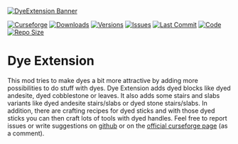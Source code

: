 [![DyeExtension Banner](https://lookonthebrightsi.de/mc-mods/dye-extension/images/dye-extension-banner-round-edges.png)]()

[![Curseforge](http://cf.way2muchnoise.eu/title/dye-extension.svg?badge_style=for_the_badge)](https://www.curseforge.com/minecraft/mc-mods/dye-extension)
[![Downloads](http://cf.way2muchnoise.eu/dye-extension.svg?badge_style=for_the_badge)](https://www.curseforge.com/minecraft/mc-mods/dye-extension/download)
[![Versions](http://cf.way2muchnoise.eu/versions/dye-extension.svg?badge_style=for_the_badge)](https://www.curseforge.com/minecraft/mc-mods/dye-extension)
[![Issues](https://img.shields.io/github/issues/Krxwallo/DyeExtension?logo=github&style=for-the-badge)](https://www.github.com/Krxwallo/DyeExtension/issues)
[![Last Commit](https://img.shields.io/github/last-commit/Krxwallo/DyeExtension?logo=github&style=for-the-badge)](https://www.github.com/Krxwallo/DyeExtension)
[![Code](https://img.shields.io/github/languages/top/Krxwallo/DyeExtension?logo=github&style=for-the-badge)](https://www.github.com/Krxwallo/DyeExtension)
[![Repo Size](https://img.shields.io/github/repo-size/Krxwallo/DyeExtension?logo=github&style=for-the-badge)](https://www.github.com/Krxwallo/DyeExtension)

# Dye Extension

This mod tries  to make dyes a bit more attractive by adding more possibilities to do stuff with dyes. Dye Extension adds dyed blocks like dyed andesite, dyed cobblestone or leaves. It also adds some stairs and slabs variants like dyed andesite stairs/slabs or dyed stone stairs/slabs. In addition, there are crafting recipes for dyed sticks and with those dyed sticks you can then craft lots of tools with dyed handles. Feel free to report issues or write suggestions on <a href="https://github.com/Krxwallo/DyeExtension/issues">github</a> or on the <a href="https://www.curseforge.com/minecraft/mc-mods/dye-extension">official curseforge page</a> (as a comment).
